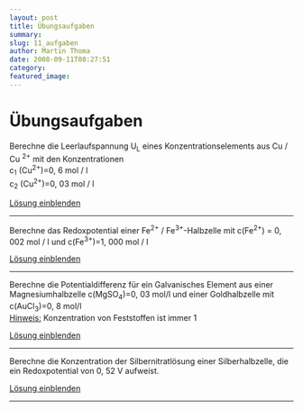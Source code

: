 ```yaml
---
layout: post
title: Übungsaufgaben
summary:
slug: 11_aufgaben
author: Martin Thoma
date: 2008-09-11T08:27:51
category:
featured_image:
---
```

<h1>Übungsaufgaben</h1>
<p>Berechne die Leerlaufspannung U<sub>L</sub> eines Konzentrationselements aus Cu / Cu <sup>2+</sup> mit den Konzentrationen<br/>
c<sub>1</sub> (Cu<sup>2+</sup>)=0, 6 mol / l<br/>
c<sub>2</sub> (Cu<sup>2+</sup>)=0, 03 mol / l</p>
<a href="#" onclick="Effect.BlindDown('d1');; return false;">Lösung einblenden</a><div id="d1" style="display: none; background-color: rgb(249, 249, 249);"> U<sub>L</sub> = 0, 059/2 &sdot; lg (c<sub>1</sub> / c<sub>2</sub>) = 0, 04 V <a href="#" onclick="Effect.BlindUp('d1');; return false;">Lösung ausblenden</a></div><hr/>

<p>Berechne das Redoxpotential einer Fe<sup>2+</sup> / Fe<sup>3+</sup>-Halbzelle mit c(Fe<sup>2+</sup>) = 0, 002 mol / l und c(Fe<sup>3+</sup>)=1, 000 mol / l</p>
<a href="#" onclick="Effect.BlindDown('d2');; return false;">Lösung einblenden</a><div id="d2" style="display: none; background-color: rgb(249, 249, 249);">E = 0, 77 V + 0, 059 / 1 lg (1, 000 / 0, 002) = 0, 77 V + 0, 16 V = 0, 93 V <a href="#" onclick="Effect.BlindUp('d2');; return false;">Lösung ausblenden</a></div><hr/>

<p>Berechne die Potentialdifferenz für ein Galvanisches Element aus einer Magnesiumhalbzelle c(MgSO<sub>4</sub>)=0, 03 mol/l und einer Goldhalbzelle mit c(AuCl<sub>3</sub>)=0, 8 mol/l<br/>
<u>Hinweis:</u> Konzentration von Feststoffen ist immer 1</p>
<a href="#" onclick="Effect.BlindDown('d3');; return false;">Lösung einblenden</a><div id="d3" style="display: none; background-color: rgb(249, 249, 249);">E<sub>Au</sub> = 0, 056 / 3 &sdot; lg(0, 5 / 1) = 1, 42 V<br/>
E<sub>Mn</sub> = 0, 059 / 2 &sdot; lg (0, 03 / 1) - 2, 38 V = -2, 42 V<br/>
(E<sub>Au</sub>) + (E<sub>Mn</sub>) = 3, 80 V<a href="#" onclick="Effect.BlindUp('d3');; return false;">Lösung ausblenden</a></div><hr/>

<p>Berechne die Konzentration der Silbernitratlösung einer Silberhalbzelle, die ein Redoxpotential von 0, 52 V aufweist.</p>
<a href="#" onclick="Effect.BlindDown('d4');; return false;">Lösung einblenden</a><div id="d4" style="display: none; background-color: rgb(249, 249, 249);">0, 52 V = 0, 052 / 1 &sdot; lg (c(Au<sup>+</sup>)/c(Au)) + 0, 80 V<br/>
c(Au<sup>+</sup>) = 1, 8 &sdot; 10<sup>-5</sup><a href="#" onclick="Effect.BlindUp('d4');; return false;">Lösung ausblenden</a></div><hr/>
